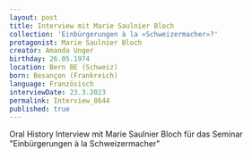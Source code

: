 ```yaml
---
layout: post
title: Interview mit Marie Saulnier Bloch
collection: 'Einbürgerungen à la «Schweizermacher»?'
protagonist: Marie Saulnier Bloch
creator: Amanda Unger
birthday: 26.05.1974
location: Bern BE (Schweiz)
born: Besançon (Frankreich)
language: Französisch
interviewDate: 23.3.2023
permalink: Interview_8644
published: true
---
```

Oral History Interview mit Marie Saulnier Bloch für das Seminar "Einbürgerungen à la Schweizermacher"
